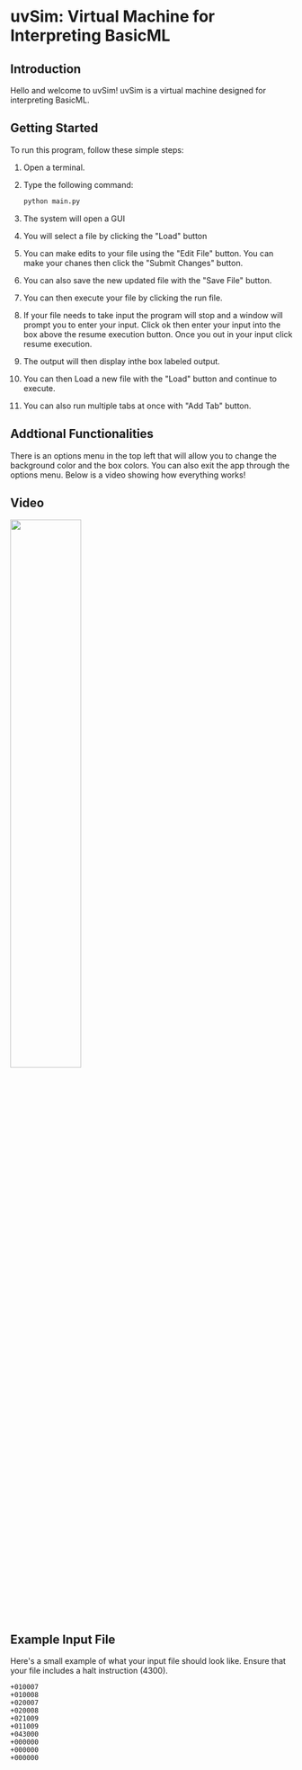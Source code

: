 # uvSim: Virtual Machine for Interpreting BasicML

## Introduction

Hello and welcome to uvSim! uvSim is a virtual machine designed for interpreting BasicML.

## Getting Started

To run this program, follow these simple steps:

1. Open a terminal.
2. Type the following command:

    ```bash
    python main.py
    ```

3. The system will open a GUI
4. You will select a file by clicking the "Load" button
5. You can make edits to your file using the "Edit File" button. You can make your chanes then click the "Submit Changes" button.
6. You can also save the new updated file with the "Save File" button.
7. You can then execute your file by clicking the run file.
8. If your file needs to take input the program will stop and a window will prompt you to enter your input. Click ok then enter your input into
the box above the resume execution button. Once you out in your input click resume execution.
9. The output will then display inthe box labeled output.
10. You can then Load a new file with the "Load" button and continue to execute.
11. You can also run multiple tabs at once with "Add Tab" button.

## Addtional Functionalities
There is an options menu in the top left that will allow you to change the background color and the box colors. You can also exit the app through the options
menu. Below is a video showing how everything works!

## Video
[<img src="https://i.ytimg.com/vi/Hc79sDi3f0U/maxresdefault.jpg" width="50%">]([https://www.youtube.com/watch?v=Hc79sDi3f0U](https://youtu.be/RApcH3Yic7Y) "Test Video")

## Example Input File

Here's a small example of what your input file should look like. Ensure that your file includes a halt instruction (4300).

```assembly
+010007
+010008
+020007
+020008
+021009
+011009
+043000
+000000
+000000
+000000
```

